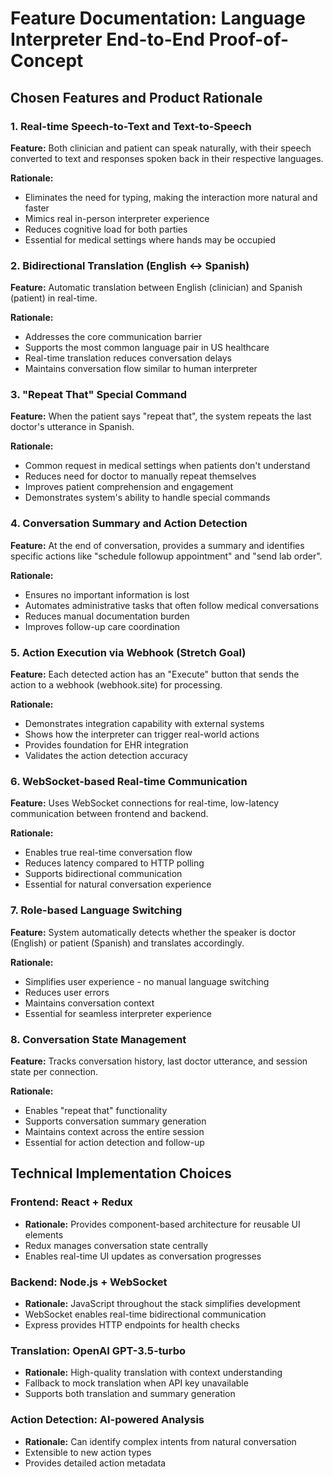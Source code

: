 # Feature Documentation: Language Interpreter End-to-End Proof-of-Concept

## Chosen Features and Product Rationale

### 1. Real-time Speech-to-Text and Text-to-Speech
**Feature:** Both clinician and patient can speak naturally, with their speech converted to text and responses spoken back in their respective languages.

**Rationale:** 
- Eliminates the need for typing, making the interaction more natural and faster
- Mimics real in-person interpreter experience
- Reduces cognitive load for both parties
- Essential for medical settings where hands may be occupied

### 2. Bidirectional Translation (English ↔ Spanish)
**Feature:** Automatic translation between English (clinician) and Spanish (patient) in real-time.

**Rationale:**
- Addresses the core communication barrier
- Supports the most common language pair in US healthcare
- Real-time translation reduces conversation delays
- Maintains conversation flow similar to human interpreter

### 3. "Repeat That" Special Command
**Feature:** When the patient says "repeat that", the system repeats the last doctor's utterance in Spanish.

**Rationale:**
- Common request in medical settings when patients don't understand
- Reduces need for doctor to manually repeat themselves
- Improves patient comprehension and engagement
- Demonstrates system's ability to handle special commands

### 4. Conversation Summary and Action Detection
**Feature:** At the end of conversation, provides a summary and identifies specific actions like "schedule followup appointment" and "send lab order".

**Rationale:**
- Ensures no important information is lost
- Automates administrative tasks that often follow medical conversations
- Reduces manual documentation burden
- Improves follow-up care coordination

### 5. Action Execution via Webhook (Stretch Goal)
**Feature:** Each detected action has an "Execute" button that sends the action to a webhook (webhook.site) for processing.

**Rationale:**
- Demonstrates integration capability with external systems
- Shows how the interpreter can trigger real-world actions
- Provides foundation for EHR integration
- Validates the action detection accuracy

### 6. WebSocket-based Real-time Communication
**Feature:** Uses WebSocket connections for real-time, low-latency communication between frontend and backend.

**Rationale:**
- Enables true real-time conversation flow
- Reduces latency compared to HTTP polling
- Supports bidirectional communication
- Essential for natural conversation experience

### 7. Role-based Language Switching
**Feature:** System automatically detects whether the speaker is doctor (English) or patient (Spanish) and translates accordingly.

**Rationale:**
- Simplifies user experience - no manual language switching
- Reduces user errors
- Maintains conversation context
- Essential for seamless interpreter experience

### 8. Conversation State Management
**Feature:** Tracks conversation history, last doctor utterance, and session state per connection.

**Rationale:**
- Enables "repeat that" functionality
- Supports conversation summary generation
- Maintains context across the entire session
- Essential for action detection and follow-up

## Technical Implementation Choices

### Frontend: React + Redux
- **Rationale:** Provides component-based architecture for reusable UI elements
- Redux manages conversation state centrally
- Enables real-time UI updates as conversation progresses

### Backend: Node.js + WebSocket
- **Rationale:** JavaScript throughout the stack simplifies development
- WebSocket enables real-time bidirectional communication
- Express provides HTTP endpoints for health checks

### Translation: OpenAI GPT-3.5-turbo
- **Rationale:** High-quality translation with context understanding
- Fallback to mock translation when API key unavailable
- Supports both translation and summary generation

### Action Detection: AI-powered Analysis
- **Rationale:** Can identify complex intents from natural conversation
- Extensible to new action types
- Provides detailed action metadata 